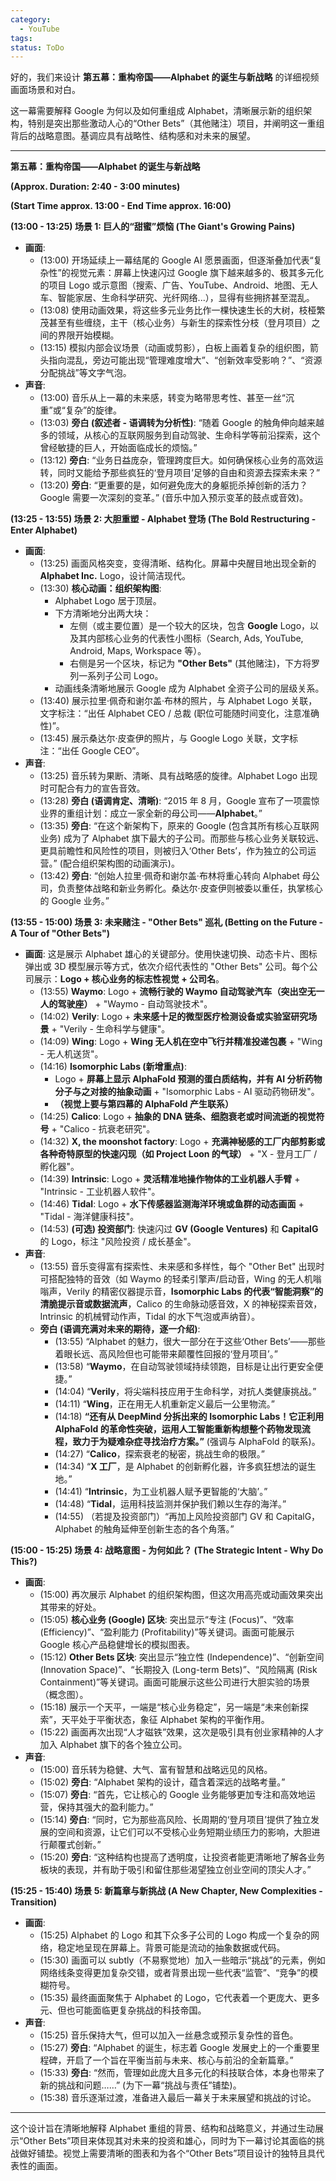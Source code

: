```yaml
---
category:
  - YouTube
tags: 
status: ToDo
---
```

好的，我们来设计 **第五幕：重构帝国——Alphabet 的诞生与新战略** 的详细视频画面场景和对白。

这一幕需要解释 Google 为何以及如何重组成 Alphabet，清晰展示新的组织架构，特别是突出那些激动人心的“Other Bets”（其他赌注）项目，并阐明这一重组背后的战略意图。基调应具有战略性、结构感和对未来的展望。

---

**第五幕：重构帝国——Alphabet 的诞生与新战略**

**(Approx. Duration: 2:40 - 3:00 minutes)**

**(Start Time approx. 13:00 - End Time approx. 16:00)**

**(13:00 - 13:25) 场景 1: 巨人的“甜蜜”烦恼 (The Giant's Growing Pains)**

*   **画面**:
    *   (13:00) 开场延续上一幕结尾的 Google AI 愿景画面，但逐渐叠加代表“复杂性”的视觉元素：屏幕上快速闪过 Google 旗下越来越多的、极其多元化的项目 Logo 或示意图（搜索、广告、YouTube、Android、地图、无人车、智能家居、生命科学研究、光纤网络...），显得有些拥挤甚至混乱。
    *   (13:08) 使用动画效果，将这些多元业务比作一棵快速生长的大树，枝桠繁茂甚至有些缠绕，主干（核心业务）与新生的探索性分枝（登月项目）之间的界限开始模糊。
    *   (13:15) 模拟内部会议场景（动画或剪影），白板上画着复杂的组织图，箭头指向混乱，旁边可能出现“管理难度增大”、“创新效率受影响？”、“资源分配挑战”等文字气泡。
*   **声音**:
    *   (13:00) 音乐从上一幕的未来感，转变为略带思考性、甚至一丝“沉重”或“复杂”的旋律。
    *   (13:03) **旁白 (叙述者 - 语调转为分析性)**: “随着 Google 的触角伸向越来越多的领域，从核心的互联网服务到自动驾驶、生命科学等前沿探索，这个曾经敏捷的巨人，开始面临成长的烦恼。”
    *   (13:12) **旁白**: “业务日益庞杂，管理跨度巨大。如何确保核心业务的高效运转，同时又能给予那些疯狂的‘登月项目’足够的自由和资源去探索未来？”
    *   (13:20) **旁白**: “更重要的是，如何避免庞大的身躯扼杀掉创新的活力？Google 需要一次深刻的变革。” (音乐中加入预示变革的鼓点或音效)。

**(13:25 - 13:55) 场景 2: 大胆重塑 - Alphabet 登场 (The Bold Restructuring - Enter Alphabet)**

*   **画面**:
    *   (13:25) 画面风格突变，变得清晰、结构化。屏幕中央醒目地出现全新的 **Alphabet Inc.** Logo，设计简洁现代。
    *   (13:30) **核心动画：组织架构图**:
        *   Alphabet Logo 居于顶层。
        *   下方清晰地分出两大块：
            *   左侧（或主要位置）是一个较大的区块，包含 **Google** Logo，以及其内部核心业务的代表性小图标（Search, Ads, YouTube, Android, Maps, Workspace 等）。
            *   右侧是另一个区块，标记为 **"Other Bets"** (其他赌注)，下方将罗列一系列子公司 Logo。
        *   动画线条清晰地展示 Google 成为 Alphabet 全资子公司的层级关系。
    *   (13:40) 展示拉里·佩奇和谢尔盖·布林的照片，与 Alphabet Logo 关联，文字标注：“出任 Alphabet CEO / 总裁 (职位可能随时间变化，注意准确性)”。
    *   (13:45) 展示桑达尔·皮查伊的照片，与 Google Logo 关联，文字标注：“出任 Google CEO”。
*   **声音**:
    *   (13:25) 音乐转为果断、清晰、具有战略感的旋律。Alphabet Logo 出现时可配合有力的宣告音效。
    *   (13:28) **旁白 (语调肯定、清晰)**: “2015 年 8 月，Google 宣布了一项震惊业界的重组计划：成立一家全新的母公司——**Alphabet**。”
    *   (13:35) **旁白**: “在这个新架构下，原来的 Google (包含其所有核心互联网业务) 成为了 Alphabet 旗下最大的子公司。而那些与核心业务关联较远、更具前瞻性和风险性的项目，则被归入‘Other Bets’，作为独立的公司运营。” (配合组织架构图的动画演示)。
    *   (13:42) **旁白**: “创始人拉里·佩奇和谢尔盖·布林将重心转向 Alphabet 母公司，负责整体战略和新业务孵化。桑达尔·皮查伊则被委以重任，执掌核心的 Google 业务。”

**(13:55 - 15:00) 场景 3: 未来赌注 - "Other Bets" 巡礼 (Betting on the Future - A Tour of "Other Bets")**

*   **画面**: 这是展示 Alphabet 雄心的关键部分。使用快速切换、动态卡片、图标弹出或 3D 模型展示等方式，依次介绍代表性的 "Other Bets" 公司。每个公司展示：**Logo + 核心业务的标志性视觉 + 公司名**。
    *   (13:55) **Waymo**: Logo + **流畅行驶的 Waymo 自动驾驶汽车（突出空无一人的驾驶座）** + "Waymo - 自动驾驶技术"。
    *   (14:02) **Verily**: Logo + **未来感十足的微型医疗检测设备或实验室研究场景** + "Verily - 生命科学与健康"。
    *   (14:09) **Wing**: Logo + **Wing 无人机在空中飞行并精准投递包裹** + "Wing - 无人机送货"。
    *   (14:16) **Isomorphic Labs (新增重点)**:
        *   Logo + **屏幕上显示 AlphaFold 预测的蛋白质结构，并有 AI 分析药物分子与之对接的抽象动画** + "Isomorphic Labs - AI 驱动药物研发"。
        *   **（视觉上要与第四幕的 AlphaFold 产生联系）**
    *   (14:25) **Calico**: Logo + **抽象的 DNA 链条、细胞衰老或时间流逝的视觉符号** + "Calico - 抗衰老研究"。
    *   (14:32) **X, the moonshot factory**: Logo + **充满神秘感的工厂内部剪影或各种奇特原型的快速闪现（如 Project Loon 的气球）** + "X - 登月工厂 / 孵化器"。
    *   (14:39) **Intrinsic**: Logo + **灵活精准地操作物体的工业机器人手臂** + "Intrinsic - 工业机器人软件"。
    *   (14:46) **Tidal**: Logo + **水下传感器监测海洋环境或鱼群的动态画面** + "Tidal - 海洋健康科技"。
    *   (14:53) **(可选) 投资部门**: 快速闪过 **GV (Google Ventures)** 和 **CapitalG** 的 Logo，标注 "风险投资 / 成长基金"。
*   **声音**:
    *   (13:55) 音乐变得富有探索性、未来感和多样性，每个 "Other Bet" 出现时可搭配独特的音效（如 Waymo 的轻柔引擎声/启动音，Wing 的无人机嗡嗡声，Verily 的精密仪器提示音，**Isomorphic Labs 的代表“智能洞察”的清脆提示音或数据流声**，Calico 的生命脉动感音效，X 的神秘探索音效，Intrinsic 的机械臂动作声，Tidal 的水下气泡或声纳音）。
    *   **旁白 (语调充满对未来的期待，逐一介绍)**:
        *   (13:55) “Alphabet 的魅力，很大一部分在于这些‘Other Bets’——那些着眼长远、高风险但也可能带来颠覆性回报的‘登月项目’。”
        *   (13:58) “**Waymo**，在自动驾驶领域持续领跑，目标是让出行更安全便捷。”
        *   (14:04) “**Verily**，将尖端科技应用于生命科学，对抗人类健康挑战。”
        *   (14:11) “**Wing**，正在用无人机重新定义最后一公里物流。”
        *   (14:18) **“还有从 DeepMind 分拆出来的 **Isomorphic Labs**！它正利用 AlphaFold 的革命性突破，运用人工智能重新构想整个药物发现流程，致力于为疑难杂症寻找治疗方案。”** (强调与 AlphaFold 的联系)。
        *   (14:27) “**Calico**，探索衰老的秘密，挑战生命的极限。”
        *   (14:34) “**X 工厂**，是 Alphabet 的创新孵化器，许多疯狂想法的诞生地。”
        *   (14:41) “**Intrinsic**，为工业机器人赋予更智能的‘大脑’。”
        *   (14:48) “**Tidal**，运用科技监测并保护我们赖以生存的海洋。”
        *   (14:55) （若提及投资部门）“再加上风险投资部门 GV 和 CapitalG，Alphabet 的触角延伸至创新生态的各个角落。”

**(15:00 - 15:25) 场景 4: 战略意图 - 为何如此？ (The Strategic Intent - Why Do This?)**

*   **画面**:
    *   (15:00) 再次展示 Alphabet 的组织架构图，但这次用高亮或动画效果突出其带来的好处。
    *   (15:05) **核心业务 (Google) 区块**: 突出显示“专注 (Focus)”、“效率 (Efficiency)”、“盈利能力 (Profitability)”等关键词。画面可能展示 Google 核心产品稳健增长的模拟图表。
    *   (15:12) **Other Bets 区块**: 突出显示“独立性 (Independence)”、“创新空间 (Innovation Space)”、“长期投入 (Long-term Bets)”、“风险隔离 (Risk Containment)”等关键词。画面可能展示这些公司进行大胆实验的场景（概念图）。
    *   (15:18) 展示一个天平，一端是“核心业务稳定”，另一端是“未来创新探索”，天平处于平衡状态，象征 Alphabet 架构的平衡作用。
    *   (15:22) 画面再次出现“人才磁铁”效果，这次是吸引具有创业家精神的人才加入 Alphabet 旗下的各个独立公司。
*   **声音**:
    *   (15:00) 音乐转为稳健、大气、富有智慧和战略远见的风格。
    *   (15:02) **旁白**: “Alphabet 架构的设计，蕴含着深远的战略考量。”
    *   (15:07) **旁白**: “首先，它让核心的 Google 业务能够更加专注和高效地运营，保持其强大的盈利能力。”
    *   (15:14) **旁白**: “同时，它为那些高风险、长周期的‘登月项目’提供了独立发展的空间和资源，让它们可以不受核心业务短期业绩压力的影响，大胆进行颠覆式创新。”
    *   (15:20) **旁白**: “这种结构也提高了透明度，让投资者能更清晰地了解各业务板块的表现，并有助于吸引和留住那些渴望独立创业空间的顶尖人才。”

**(15:25 - 15:40) 场景 5: 新篇章与新挑战 (A New Chapter, New Complexities - Transition)**

*   **画面**:
    *   (15:25) Alphabet 的 Logo 和其下众多子公司的 Logo 构成一个复杂的网络，稳定地呈现在屏幕上。背景可能是流动的抽象数据或代码。
    *   (15:30) 画面可以 subtly（不易察觉地）加入一些暗示“挑战”的元素，例如网络线条变得更加复杂交错，或者背景出现一些代表“监管”、“竞争”的模糊符号。
    *   (15:35) 最终画面聚焦于 Alphabet 的 Logo，它代表着一个更庞大、更多元、但也可能面临更复杂挑战的科技帝国。
*   **声音**:
    *   (15:25) 音乐保持大气，但可以加入一丝悬念或预示复杂性的音色。
    *   (15:27) **旁白**: “Alphabet 的诞生，标志着 Google 发展史上的一个重要里程碑，开启了一个旨在平衡当前与未来、核心与前沿的全新篇章。”
    *   (15:33) **旁白**: “然而，管理如此庞大且多元化的科技联合体，本身也带来了新的挑战和问题……” (为下一幕“挑战与责任”铺垫)。
    *   (15:38) 音乐逐渐过渡，准备进入最后一幕关于未来展望和挑战的讨论。

---
这个设计旨在清晰地解释 Alphabet 重组的背景、结构和战略意义，并通过生动展示“Other Bets”项目来体现其对未来的投资和雄心，同时为下一幕讨论其面临的挑战做好铺垫。视觉上需要清晰的图表和为各个“Other Bets”项目设计的独特且具代表性的画面。